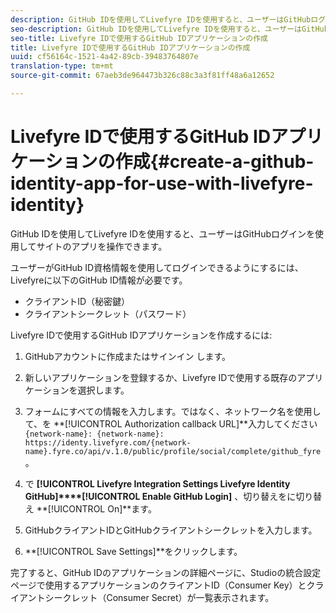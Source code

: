```yaml
---
description: GitHub IDを使用してLivefyre IDを使用すると、ユーザーはGitHubログインを使用してサイトのアプリを操作できます。
seo-description: GitHub IDを使用してLivefyre IDを使用すると、ユーザーはGitHubログインを使用してサイトのアプリを操作できます。
seo-title: Livefyre IDで使用するGitHub IDアプリケーションの作成
title: Livefyre IDで使用するGitHub IDアプリケーションの作成
uuid: cf56164c-1521-4a42-89cb-39483764807e
translation-type: tm+mt
source-git-commit: 67aeb3de964473b326c88c3a3f81ff48a6a12652

---
```



# Livefyre IDで使用するGitHub IDアプリケーションの作成{#create-a-github-identity-app-for-use-with-livefyre-identity}

GitHub IDを使用してLivefyre IDを使用すると、ユーザーはGitHubログインを使用してサイトのアプリを操作できます。

ユーザーがGitHub ID資格情報を使用してログインできるようにするには、Livefyreに以下のGitHub ID情報が必要です。

* クライアントID（秘密鍵）
* クライアントシークレット（パスワード）

Livefyre IDで使用するGitHub IDアプリケーションを作成するには:

1. GitHubアカウントに作成またはサインイン [](https://github.com/settings/developers)します。
1. 新しいアプリケーションを登録するか、Livefyre IDで使用する既存のアプリケーションを選択します。
1. フォームにすべての情報を入力します。ではなく、ネットワーク名を使用して、を **[!UICONTROL Authorization callback URL]**入力してください `{network-name}: {network-name}: https://identy.livefyre.com/{network-name}.fyre.co/api/v.1.0/public/profile/social/complete/github_fyre`。

1. で **[!UICONTROL Livefyre Integration Settings Livefyre Identity GitHub]****[!UICONTROL Enable GitHub Login]** 、切り替えをに切り替え **[!UICONTROL On]**ます。

1. GitHubクライアントIDとGitHubクライアントシークレットを入力します。
1. **[!UICONTROL Save Settings]**をクリックします。

完了すると、GitHub IDのアプリケーションの詳細ページに、Studioの統合設定ページで使用するアプリケーションのクライアントID（Consumer Key）とクライアントシークレット（Consumer Secret）が一覧表示されます。
